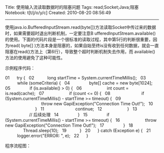 Title: 使用输入流读取数据时的阻塞问题
Tags: read;Socket;Java;阻塞
Notebook: t[t/j/o/y/c]
Created: 2010-08-20 08:56:49

------

使用java.io.BufferedInputStream.read(byte[])方法读取Socket中传过来的数据时，如果需要超时退出判断机制，一定要注意B ufferedInputStream.available()的使用。下面的代码片段是一个很标准的读取过程，其中第5行的判断很重要，因为read( byte[] )方法本身是阻塞的，如果自始至终is没有收到任何数据，就会一直阻塞在read()方法上（第6行），导致整个超时判断机制失去作用，而 available()方法的使用避免了这种可能性。 


 

 示例程序代码： 


 01      try {   02           long startTime = System.currentTimeMillis();   03           while (someCriteria) {   04                byte[] cache = new byte[1024];   05                if (is.available() > 0) {   06                     int count = is.read(cache);   07                     if (count <= 0) {   08                          if (System.currentTimeMillis() - startTime >= timeout) {   09                               throw new GapiException("Connection Time Out!");   10                          }   11                          continue;   12                     }   13                     // 后续处理   14                }   15                if (System.currentTimeMillis() - startTime >= timeout) {   16                     throw new GapiException("Connection Time Out!");   17                }   18                Thread.sleep(10);   19           }   20      } catch (Exception e) {   21           logger.error("ERROR: ", e);   22      } 


 


 程序流程图：